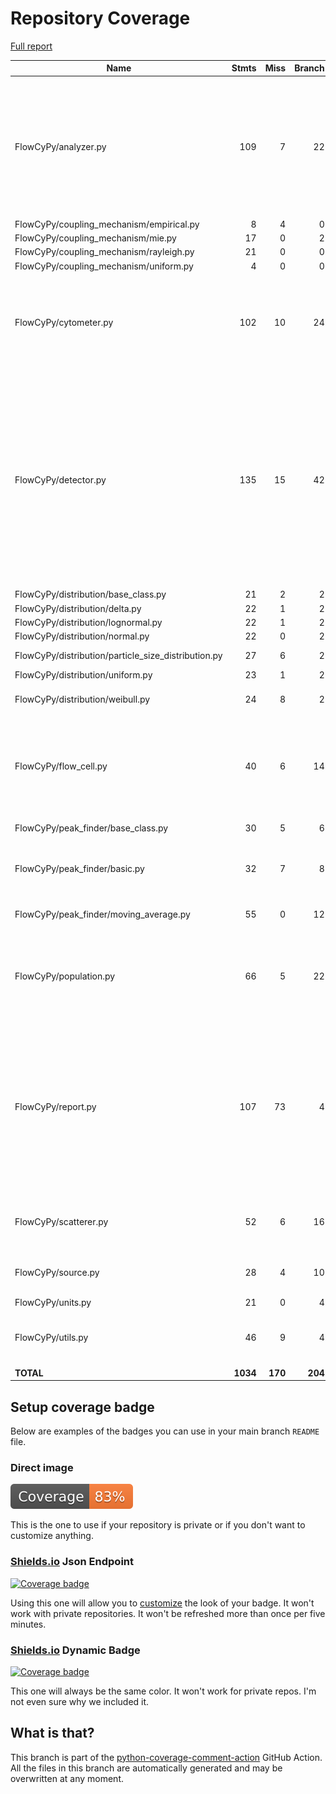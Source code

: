 # Repository Coverage

[Full report](https://htmlpreview.github.io/?https://github.com/MartinPdeS/FlowCyPy/blob/python-coverage-comment-action-data/htmlcov/index.html)

| Name                                                  |    Stmts |     Miss |   Branch |   BrPart |   Cover |   Missing |
|------------------------------------------------------ | -------: | -------: | -------: | -------: | ------: | --------: |
| FlowCyPy/analyzer.py                                  |      109 |        7 |       22 |        6 |     90% |150-151, 217, 239-240, 256->247, 304->312, 312->278, 316-322 |
| FlowCyPy/coupling\_mechanism/empirical.py             |        8 |        4 |        0 |        0 |     50% |     37-46 |
| FlowCyPy/coupling\_mechanism/mie.py                   |       17 |        0 |        2 |        0 |    100% |           |
| FlowCyPy/coupling\_mechanism/rayleigh.py              |       21 |        0 |        0 |        0 |    100% |           |
| FlowCyPy/coupling\_mechanism/uniform.py               |        4 |        0 |        0 |        0 |    100% |           |
| FlowCyPy/cytometer.py                                 |      102 |       10 |       24 |        4 |     87% |52->exit, 140-141, 182, 187-190, 243-249 |
| FlowCyPy/detector.py                                  |      135 |       15 |       42 |       13 |     81% |66->65, 77->76, 91, 95->94, 109, 113->112, 127, 131->130, 145, 153, 159-161, 191-197, 308, 391->exit, 433 |
| FlowCyPy/distribution/base\_class.py                  |       21 |        2 |        2 |        0 |     91% |    26, 30 |
| FlowCyPy/distribution/delta.py                        |       22 |        1 |        2 |        0 |     96% |        86 |
| FlowCyPy/distribution/lognormal.py                    |       22 |        1 |        2 |        0 |     96% |        94 |
| FlowCyPy/distribution/normal.py                       |       22 |        0 |        2 |        0 |    100% |           |
| FlowCyPy/distribution/particle\_size\_distribution.py |       27 |        6 |        2 |        0 |     79% |90-97, 100 |
| FlowCyPy/distribution/uniform.py                      |       23 |        1 |        2 |        0 |     96% |        98 |
| FlowCyPy/distribution/weibull.py                      |       24 |        8 |        2 |        0 |     69% |39, 55-57, 76-81 |
| FlowCyPy/flow\_cell.py                                |       40 |        6 |       14 |        6 |     78% |40->39, 54, 58->57, 72, 76->75, 90, 120-121, 124 |
| FlowCyPy/peak\_finder/base\_class.py                  |       30 |        5 |        6 |        1 |     83% | 38-46, 88 |
| FlowCyPy/peak\_finder/basic.py                        |       32 |        7 |        8 |        2 |     72% |81->exit, 86->85, 100-119 |
| FlowCyPy/peak\_finder/moving\_average.py              |       55 |        0 |       12 |        2 |     97% |91->94, 137->136 |
| FlowCyPy/population.py                                |       66 |        5 |       22 |        8 |     85% |52->51, 66, 70->69, 84, 88->87, 102, 110, 194 |
| FlowCyPy/report.py                                    |      107 |       73 |        4 |        0 |     32% |13, 45-49, 53-58, 62-64, 68-76, 80-93, 97-133, 137-154, 158-162, 166, 179-190, 196-244 |
| FlowCyPy/scatterer.py                                 |       52 |        6 |       16 |        3 |     87% |101-105, 108->73, 153 |
| FlowCyPy/source.py                                    |       28 |        4 |       10 |        3 |     76% |31->30, 44-46, 49->48, 63 |
| FlowCyPy/units.py                                     |       21 |        0 |        4 |        0 |    100% |           |
| FlowCyPy/utils.py                                     |       46 |        9 |        4 |        1 |     80% |25, 30, 79-84, 88-89, 110, 119 |
|                                             **TOTAL** | **1034** |  **170** |  **204** |   **49** | **81%** |           |


## Setup coverage badge

Below are examples of the badges you can use in your main branch `README` file.

### Direct image

[![Coverage badge](https://raw.githubusercontent.com/MartinPdeS/FlowCyPy/python-coverage-comment-action-data/badge.svg)](https://htmlpreview.github.io/?https://github.com/MartinPdeS/FlowCyPy/blob/python-coverage-comment-action-data/htmlcov/index.html)

This is the one to use if your repository is private or if you don't want to customize anything.

### [Shields.io](https://shields.io) Json Endpoint

[![Coverage badge](https://img.shields.io/endpoint?url=https://raw.githubusercontent.com/MartinPdeS/FlowCyPy/python-coverage-comment-action-data/endpoint.json)](https://htmlpreview.github.io/?https://github.com/MartinPdeS/FlowCyPy/blob/python-coverage-comment-action-data/htmlcov/index.html)

Using this one will allow you to [customize](https://shields.io/endpoint) the look of your badge.
It won't work with private repositories. It won't be refreshed more than once per five minutes.

### [Shields.io](https://shields.io) Dynamic Badge

[![Coverage badge](https://img.shields.io/badge/dynamic/json?color=brightgreen&label=coverage&query=%24.message&url=https%3A%2F%2Fraw.githubusercontent.com%2FMartinPdeS%2FFlowCyPy%2Fpython-coverage-comment-action-data%2Fendpoint.json)](https://htmlpreview.github.io/?https://github.com/MartinPdeS/FlowCyPy/blob/python-coverage-comment-action-data/htmlcov/index.html)

This one will always be the same color. It won't work for private repos. I'm not even sure why we included it.

## What is that?

This branch is part of the
[python-coverage-comment-action](https://github.com/marketplace/actions/python-coverage-comment)
GitHub Action. All the files in this branch are automatically generated and may be
overwritten at any moment.